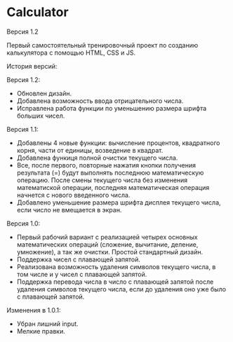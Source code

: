 # Calculator
Версия 1.2

Первый самостоятельный тренировочный проект по созданию калькулятора с помощью HTML, CSS и JS.

История версий:

Версия 1.2:
  - Обновлен дизайн.
  - Добавлена возможность ввода отрицательного числа.
  - Исправлена работа функции по уменьшению размера шрифта больших чисел.

Версия 1.1:
  - Добавлены 4 новые функции: вычисление процентов, квадратного корня, части от единицы, возведение в квадрат.
  - Добавлена функиця полной очистки текущего числа.
  - Все, после первого, повторные нажатия кнопки получения результата (=) будут выполнять последнюю математическую операцию. После смены текущего числа без изменения математиской операции, последняя математическая операция начнется с нового введенного числа.
  - Добавлено уменьшение размера шрифта дисплея текущего числа, если число не вмещается в экран.

Версия 1.0:
  - Первый рабочий вариант с реализацией четырех основных математических операций (сложение, вычитание, деление, умножение), а так же очистки. Простой стандартный дизайн.
  - Поддержка чисел с плавающей запятой.
  - Реализована возможность удаления символов текущего числа, в том числе и у чисел с плавающей запятой.
  - Поддержка перевода числа в число с плавающей запятой после удаления символов текущего числа, если до удаления оно уже было с плавающей запятой.

  Изменения в 1.0.1:
  - Убран лишний input.
  - Мелкие правки.
